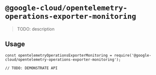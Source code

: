 # `@google-cloud/opentelemetry-operations-exporter-monitoring`

> TODO: description

## Usage

```
const opentelemetryOperationsExporterMonitoring = require('@google-cloud/opentelemetry-operations-exporter-monitoring');

// TODO: DEMONSTRATE API
```
